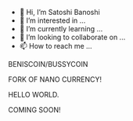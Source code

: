 - 👋 Hi, I’m Satoshi Banoshi
- 👀 I’m interested in ...
- 🌱 I’m currently learning ...
- 💞️ I’m looking to collaborate on ...
- 📫 How to reach me ...

<!---
Satoshi Banoshi is a ✨ special ✨ repository because its `README.md` (this file) appears on your GitHub profile.
You can click the Preview link to take a look at your changes.
--->

BENISCOIN/BUSSYCOIN

FORK OF NANO CURRENCY!

HELLO WORLD.

COMING SOON!
